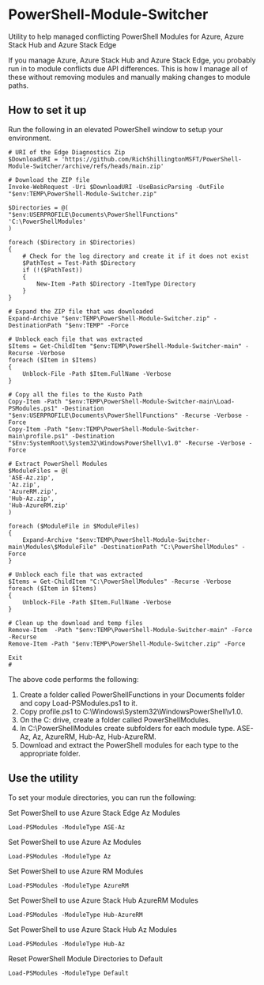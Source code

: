 # PowerShell-Module-Switcher
Utility to help managed conflicting PowerShell Modules for Azure, Azure Stack Hub and Azure Stack Edge

If you manage Azure, Azure Stack Hub and Azure Stack Edge, you probably run in to module conflicts due API differences.
This is how I manage all of these without removing modules and manually making changes to module paths.

## How to set it up

Run the following in an elevated PowerShell window to setup your environment.

```
# URI of the Edge Diagnostics Zip
$DownloadURI = 'https://github.com/RichShillingtonMSFT/PowerShell-Module-Switcher/archive/refs/heads/main.zip'

# Download the ZIP file
Invoke-WebRequest -Uri $DownloadURI -UseBasicParsing -OutFile "$env:TEMP\PowerShell-Module-Switcher.zip"

$Directories = @(
"$env:USERPROFILE\Documents\PowerShellFunctions"
'C:\PowerShellModules'
)

foreach ($Directory in $Directories)
{
    # Check for the log directory and create it if it does not exist
    $PathTest = Test-Path $Directory
    if (!($PathTest))
    {
        New-Item -Path $Directory -ItemType Directory
    } 
}

# Expand the ZIP file that was downloaded
Expand-Archive "$env:TEMP\PowerShell-Module-Switcher.zip" -DestinationPath "$env:TEMP" -Force

# Unblock each file that was extracted
$Items = Get-ChildItem "$env:TEMP\PowerShell-Module-Switcher-main" -Recurse -Verbose
foreach ($Item in $Items)
{
    Unblock-File -Path $Item.FullName -Verbose
}

# Copy all the files to the Kusto Path
Copy-Item -Path "$env:TEMP\PowerShell-Module-Switcher-main\Load-PSModules.ps1" -Destination "$env:USERPROFILE\Documents\PowerShellFunctions" -Recurse -Verbose -Force
Copy-Item -Path "$env:TEMP\PowerShell-Module-Switcher-main\profile.ps1" -Destination "$Env:SystemRoot\System32\WindowsPowerShell\v1.0" -Recurse -Verbose -Force

# Extract PowerShell Modules
$ModuleFiles = @(
'ASE-Az.zip',
'Az.zip',
'AzureRM.zip',
'Hub-Az.zip',
'Hub-AzureRM.zip'
)

foreach ($ModuleFile in $ModuleFiles)
{
    Expand-Archive "$env:TEMP\PowerShell-Module-Switcher-main\Modules\$ModuleFile" -DestinationPath "C:\PowerShellModules" -Force
}

# Unblock each file that was extracted
$Items = Get-ChildItem "C:\PowerShellModules" -Recurse -Verbose
foreach ($Item in $Items)
{
    Unblock-File -Path $Item.FullName -Verbose
}

# Clean up the download and temp files
Remove-Item  -Path "$env:TEMP\PowerShell-Module-Switcher-main" -Force -Recurse
Remove-Item -Path "$env:TEMP\PowerShell-Module-Switcher.zip" -Force

Exit
#
```
The above code performs the following:

1. Create a folder called PowerShellFunctions in your Documents folder and copy Load-PSModules.ps1 to it.
2. Copy profile.ps1 to C:\Windows\System32\WindowsPowerShell\v1.0\.
3. On the C: drive, create a folder called PowerShellModules.
4. In C:\PowerShellModules create subfolders for each module type. ASE-Az, Az, AzureRM, Hub-Az, Hub-AzureRM.
5. Download and extract the PowerShell modules for each type to the appropriate folder.

## Use the utility

To set your module directories, you can run the following:

Set PowerShell to use Azure Stack Edge Az Modules
```
Load-PSModules -ModuleType ASE-Az
```

Set PowerShell to use Azure Az Modules
```
Load-PSModules -ModuleType Az
```

Set PowerShell to use Azure RM Modules
```
Load-PSModules -ModuleType AzureRM
```

Set PowerShell to use Azure Stack Hub AzureRM Modules
```
Load-PSModules -ModuleType Hub-AzureRM
```

Set PowerShell to use Azure Stack Hub Az Modules
```
Load-PSModules -ModuleType Hub-Az
```

Reset PowerShell Module Directories to Default
```
Load-PSModules -ModuleType Default
```


